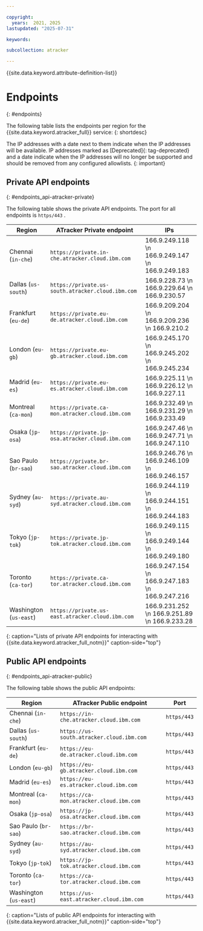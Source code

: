 ```yaml
---

copyright:
  years:  2021, 2025
lastupdated: "2025-07-31"

keywords:

subcollection: atracker

---
```


{{site.data.keyword.attribute-definition-list}}

# Endpoints
{: #endpoints}

The following table lists the endpoints per region for the {{site.data.keyword.atracker_full}} service:
{: shortdesc}

The IP addresses with a date next to them indicate when the IP addresses will be available. IP addresses marked as [Deprecated]{: tag-deprecated} and a date indicate when the IP addresses will no longer be supported and should be removed from any configured allowlists.
{: important}

## Private API endpoints
{: #endpoints_api-atracker-private}

The following table shows the private API endpoints. The port for all endpoints is `https/443` .

| Region                   | ATracker Private endpoint                         | IPs |
|--------------------------|---------------------------------------------------|-------|
| Chennai (`in-che`)      | `https://private.in-che.atracker.cloud.ibm.com` | 166.9.249.118  \n 166.9.249.147  \n 166.9.249.183 |
| Dallas (`us-south`)      | `https://private.us-south.atracker.cloud.ibm.com` | 166.9.228.73   \n 166.9.229.64   \n 166.9.230.57  |
| Frankfurt (`eu-de`)      | `https://private.eu-de.atracker.cloud.ibm.com`  |  166.9.209.204   \n 166.9.209.236   \n 166.9.210.2  |
| London (`eu-gb`)         | `https://private.eu-gb.atracker.cloud.ibm.com`  |  166.9.245.170   \n 166.9.245.202   \n 166.9.245.234  |
| Madrid (`eu-es`)         | `https://private.eu-es.atracker.cloud.ibm.com`  | 166.9.225.11  \n 166.9.226.12  \n 166.9.227.11 |
| Montreal (`ca-mon`)         | `https://private.ca-mon.atracker.cloud.ibm.com`  | 166.9.232.49  \n 166.9.231.29  \n 166.9.233.49  |
| Osaka (`jp-osa`)         | `https://private.jp-osa.atracker.cloud.ibm.com`  | 166.9.247.46  \n 166.9.247.71  \n 166.9.247.110 |
| Sao Paulo (`br-sao`)        | `https://private.br-sao.atracker.cloud.ibm.com` | 166.9.246.76  \n 166.9.246.109  \n 166.9.246.157 |
| Sydney (`au-syd`)        | `https://private.au-syd.atracker.cloud.ibm.com` |  166.9.244.119   \n 166.9.244.151   \n 166.9.244.183  |
| Tokyo  (`jp-tok`)         | `https://private.jp-tok.atracker.cloud.ibm.com`  | 166.9.249.115   \n 166.9.249.144  \n 166.9.249.180 |
| Toronto  (`ca-tor`)         | `https://private.ca-tor.atracker.cloud.ibm.com`  | 166.9.247.154   \n 166.9.247.183  \n 166.9.247.216 |
| Washington (`us-east`)   | `https://private.us-east.atracker.cloud.ibm.com`  |  166.9.231.252   \n 166.9.251.89   \n 166.9.233.28  |
{: caption="Lists of private API endpoints for interacting with {{site.data.keyword.atracker_full_notm}}" caption-side="top"}


## Public API endpoints
{: #endpoints_api-atracker-public}

The following table shows the public API endpoints:

| Region                   | ATracker Public endpoint                         | Port         |
|--------------------------|---------------------------------------------------|--------------|
| Chennai (`in-che`)      | `https://in-che.atracker.cloud.ibm.com`         | `https/443`  |
| Dallas (`us-south`)      | `https://us-south.atracker.cloud.ibm.com`         | `https/443`  |
| Frankfurt (`eu-de`)      | `https://eu-de.atracker.cloud.ibm.com`          | `https/443`  |
| London (`eu-gb`)         | `https://eu-gb.atracker.cloud.ibm.com`          | `https/443`  |
| Madrid (`eu-es`)         | `https://eu-es.atracker.cloud.ibm.com`          | `https/443`  |
| Montreal (`ca-mon`)         | `https://ca-mon.atracker.cloud.ibm.com`          | `https/443`  |
| Osaka (`jp-osa`)         | `https://jp-osa.atracker.cloud.ibm.com`          | `https/443`  |
| Sao Paulo (`br-sao`)        | `https://br-sao.atracker.cloud.ibm.com` | `https/443`  |
| Sydney (`au-syd`)        | `https://au-syd.atracker.cloud.ibm.com` | `https/443`  |
| Tokyo (`jp-tok`)         | `https://jp-tok.atracker.cloud.ibm.com`          | `https/443`  |
| Toronto (`ca-tor`)         | `https://ca-tor.atracker.cloud.ibm.com`          | `https/443`  |
| Washington (`us-east`)   | `https://us-east.atracker.cloud.ibm.com`          | `https/443`  |
{: caption="Lists of public API endpoints for interacting with {{site.data.keyword.atracker_full_notm}}" caption-side="top"}
